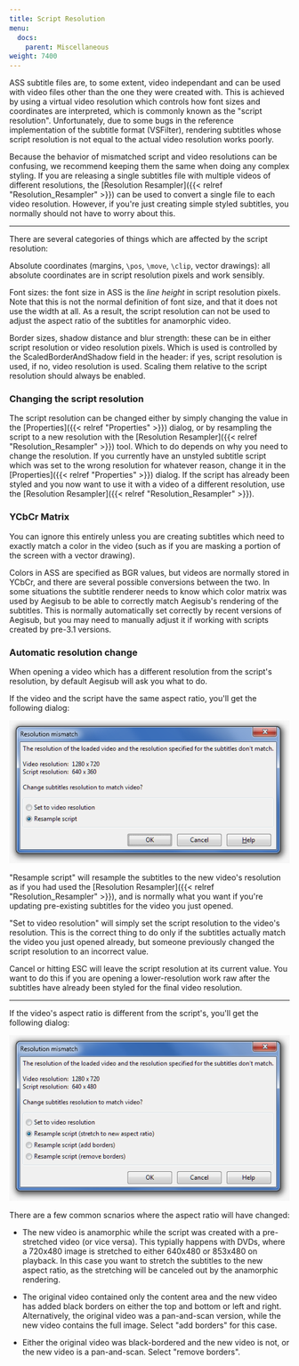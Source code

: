 ```yaml
---
title: Script Resolution
menu:
  docs:
    parent: Miscellaneous
weight: 7400
---
```


ASS subtitle files are, to some extent, video independant and can be used with video files other than the one they were created with.
This is achieved by using a virtual video resolution which controls how font sizes and coordinates are interpreted, which is commonly known as the "script resolution".
Unfortunately, due to some bugs in the reference implementation of the subtitle format (VSFilter), rendering subtitles whose script resolution is not equal to the actual video resolution works poorly.

Because the behavior of mismatched script and video resolutions can be confusing, we recommend keeping them the same when doing any complex styling.
If you are releasing a single subtitles file with multiple videos of different resolutions, the [Resolution Resampler]({{< relref "Resolution_Resampler" >}}) can be used to convert a single file to each video resolution.
However, if you're just creating simple styled subtitles, you normally should not have to worry about this.

----------------------

There are several categories of things which are affected by the script resolution:

Absolute coordinates (margins, `\pos`, `\move`, `\clip`, vector drawings): all absolute coordinates are in script resolution pixels and work sensibly.

Font sizes: the font size in ASS is the *line height* in script resolution pixels.
Note that this is not the normal definition of font size, and that it does not use the width at all.
As a result, the script resolution can not be used to adjust the aspect ratio of the subtitles for anamorphic video.

Border sizes, shadow distance and blur strength: these can be in either script resolution or video resolution pixels.
Which is used is controlled by the ScaledBorderAndShadow field in the header: if yes, script resolution is used, if no, video resolution is used.
Scaling them relative to the script resolution should always be enabled.

### Changing the script resolution

The script resolution can be changed either by simply changing the value in the [Properties]({{< relref "Properties" >}}) dialog, or by resampling the script to a new resolution with the [Resolution Resampler]({{< relref "Resolution_Resampler" >}}) tool.
Which to do depends on why you need to change the resolution.
If you currently have an unstyled subtitle script which was set to the wrong resolution for whatever reason, change it in the [Properties]({{< relref "Properties" >}}) dialog.
If the script has already been styled and you now want to use it with a video of a different resolution, use the [Resolution Resampler]({{< relref "Resolution_Resampler" >}}).

### YCbCr Matrix

You can ignore this entirely unless you are creating subtitles which need to exactly match a color in the video (such as if you are masking a portion of the screen with a vector drawing).

Colors in ASS are specified as BGR values, but videos are normally stored in YCbCr, and there are several possible conversions between the two.
In some situations the subtitle renderer needs to know which color matrix was used by Aegisub to be able to correctly match Aegisub's rendering of the subtitles.
This is normally automatically set correctly by recent versions of Aegisub, but you may need to manually adjust it if working with scripts created by pre-3.1 versions.

### Automatic resolution change

When opening a video which has a different resolution from the script's resolution, by default Aegisub will ask you what to do.

If the video and the script have the same aspect ratio, you'll get the following dialog:

![resolution-mismatch](/img/3.2/resolution-mismatch.png#center)

"Resample script" will resample the subtitles to the new video's resolution as if you had used the [Resolution Resampler]({{< relref "Resolution_Resampler" >}}), and is normally what you want if you're updating pre-existing subtitles for the video you just opened.

"Set to video resolution" will simply set the script resolution to the video's resolution.
This is the correct thing to do only if the subtitles actually match the video you just opened already, but someone previously changed the script resolution to an incorrect value.

Cancel or hitting ESC will leave the script resolution at its current value.
You want to do this if you are opening a lower-resolution work raw after the subtitles have already been styled for the final video resolution.

----------------------

If the video's aspect ratio is different from the script's, you'll get the following dialog:

![resolution-mismatch-ar](/img/3.2/resolution-mismatch-ar.png#center)

There are a few common scnarios where the aspect ratio will have changed:

* The new video is anamorphic while the script was created with a pre-stretched video (or vice versa).
  This typially happens with DVDs, where a 720x480 image is stretched to either 640x480 or 853x480 on playback.
  In this case you want to stretch the subtitles to the new aspect ratio, as the stretching will be canceled out by the anamorphic rendering.

* The original video contained only the content area and the new video has added black borders on either the top and bottom or left and right.
  Alternatively, the original video was a pan-and-scan version, while the new video contains the full image.
  Select "add borders" for this case.

* Either the original video was black-bordered and the new video is not, or the new video is a pan-and-scan.
  Select "remove borders".
